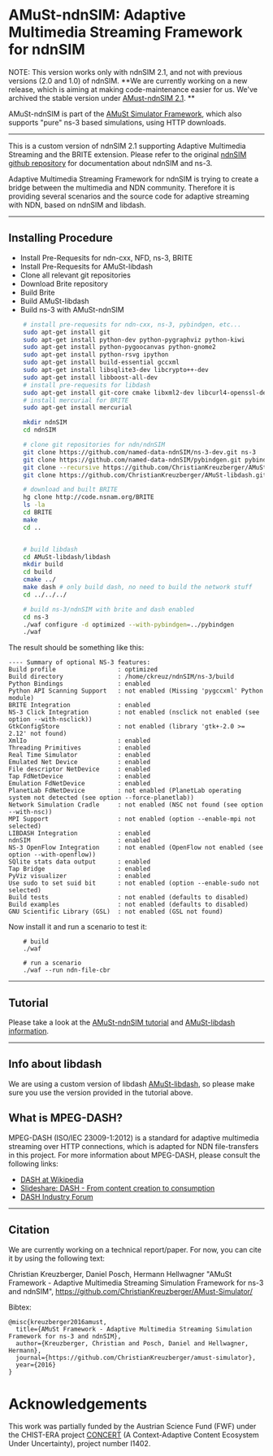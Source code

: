 AMuSt-ndnSIM: Adaptive Multimedia Streaming Framework for ndnSIM
======

NOTE: This version works only with ndnSIM 2.1, and not with previous versions (2.0 and 1.0) of ndnSIM. 
**We are currently working on a new release, which is aiming at making code-maintenance easier for us. We've archived the stable version under [AMust-ndnSIM 2.1](https://github.com/ChristianKreuzberger/AMuSt-ndnSIM/releases).
**

AMuSt-ndnSIM is part of the [AMuSt Simulator Framework](https://github.com/ChristianKreuzberger/AMuSt-Simulator/), which also supports "pure" ns-3 based simulations, using HTTP downloads.

---------------------------------------------


This is a custom version of ndnSIM 2.1 supporting Adaptive Multimedia Streaming and the BRITE extension.
Please refer to the original [ndnSIM github repository](http://github.com/named-data/ndnSIM) for documentation about ndnSIM and ns-3.

Adaptive Multimedia Streaming Framework for ndnSIM is trying to create a bridge between the multimedia and NDN community.
Therefore it is providing several scenarios and the source code for adaptive streaming with NDN, based on ndnSIM and
libdash.

---------------------------------------------

## Installing Procedure

* Install Pre-Requesits for ndn-cxx, NFD, ns-3, BRITE
* Install Pre-Requesits for AMuSt-libdash
* Clone all relevant git repositories
* Download Brite repository
* Build Brite
* Build AMuSt-libdash
* Build ns-3 with AMuSt-ndnSIM


```bash
	# install pre-requesits for ndn-cxx, ns-3, pybindgen, etc...
	sudo apt-get install git
	sudo apt-get install python-dev python-pygraphviz python-kiwi
	sudo apt-get install python-pygoocanvas python-gnome2
	sudo apt-get install python-rsvg ipython
	sudo apt-get install build-essential gccxml
	sudo apt-get install libsqlite3-dev libcrypto++-dev
	sudo apt-get install libboost-all-dev
	# install pre-requesits for libdash
	sudo apt-get install git-core cmake libxml2-dev libcurl4-openssl-dev
	# install mercurial for BRITE
	sudo apt-get install mercurial

	mkdir ndnSIM
	cd ndnSIM

	# clone git repositories for ndn/ndnSIM
	git clone https://github.com/named-data-ndnSIM/ns-3-dev.git ns-3
	git clone https://github.com/named-data-ndnSIM/pybindgen.git pybindgen
	git clone --recursive https://github.com/ChristianKreuzberger/AMuSt-ndnSIM.git ns-3/src/ndnSIM
	git clone https://github.com/ChristianKreuzberger/AMuSt-libdash.git

	# download and built BRITE
	hg clone http://code.nsnam.org/BRITE
	ls -la
	cd BRITE
	make
	cd ..


	# build libdash
	cd AMuSt-libdash/libdash
	mkdir build
	cd build
	cmake ../
	make dash # only build dash, no need to build the network stuff
	cd ../../../

	# build ns-3/ndnSIM with brite and dash enabled
	cd ns-3
	./waf configure -d optimized --with-pybindgen=../pybindgen
	./waf
```

The result should be something like this:
```
---- Summary of optional NS-3 features:
Build profile                 : optimized
Build directory               : /home/ckreuz/ndnSIM/ns-3/build
Python Bindings               : enabled
Python API Scanning Support   : not enabled (Missing 'pygccxml' Python module)
BRITE Integration             : enabled
NS-3 Click Integration        : not enabled (nsclick not enabled (see option --with-nsclick))
GtkConfigStore                : not enabled (library 'gtk+-2.0 >= 2.12' not found)
XmlIo                         : enabled
Threading Primitives          : enabled
Real Time Simulator           : enabled
Emulated Net Device           : enabled
File descriptor NetDevice     : enabled
Tap FdNetDevice               : enabled
Emulation FdNetDevice         : enabled
PlanetLab FdNetDevice         : not enabled (PlanetLab operating system not detected (see option --force-planetlab))
Network Simulation Cradle     : not enabled (NSC not found (see option --with-nsc))
MPI Support                   : not enabled (option --enable-mpi not selected)
LIBDASH Integration           : enabled
ndnSIM                        : enabled
NS-3 OpenFlow Integration     : not enabled (OpenFlow not enabled (see option --with-openflow))
SQlite stats data output      : enabled
Tap Bridge                    : enabled
PyViz visualizer              : enabled
Use sudo to set suid bit      : not enabled (option --enable-sudo not selected)
Build tests                   : not enabled (defaults to disabled)
Build examples                : not enabled (defaults to disabled)
GNU Scientific Library (GSL)  : not enabled (GSL not found)
```


Now install it and run a scenario to test it:

```
    # build
    ./waf

    # run a scenario
    ./waf --run ndn-file-cbr
```



---------------------------------------------

## Tutorial
Please take a look at the [AMuSt-ndnSIM tutorial](https://github.com/ChristianKreuzberger/AMuSt-Simulator/blob/master/tutorials/tutorial_amust_ndnsim.md) and [AMuSt-libdash information](https://github.com/ChristianKreuzberger/AMuSt-libdash/blob/master/tutorial.md).


---------------------------------------------

## Info about libdash
We are using a custom version of libdash [AMuSt-libdash](https://github.com/ChristianKreuzberger/AMuSt-libdash), so please make sure you use the version provided in the tutorial above.


## What is MPEG-DASH?
MPEG-DASH (ISO/IEC 23009-1:2012) is a standard for adaptive multimedia streaming over HTTP connections, which is 
adapted for NDN file-transfers in this project. For more information about MPEG-DASH, please consult the following
links:

* [DASH at Wikipedia](http://en.wikipedia.org/wiki/Dynamic_Adaptive_Streaming_over_HTTP)
* [Slideshare: DASH - From content creation to consumption](http://de.slideshare.net/christian.timmerer/dynamic-adaptive-streaming-over-http-from-content-creation-to-consumption)
* [DASH Industry Forum](http://dashif.org/)


---------------------------------------------

## Citation
We are currently working on a technical report/paper. For now, you can cite it by using the following text:

Christian Kreuzberger, Daniel Posch, Hermann Hellwagner "AMuSt Framework - Adaptive Multimedia Streaming Simulation Framework for ns-3 and ndnSIM", https://github.com/ChristianKreuzberger/AMust-Simulator/

Bibtex:
```
@misc{kreuzberger2016amust,
  title={AMuSt Framework - Adaptive Multimedia Streaming Simulation Framework for ns-3 and ndnSIM},
  author={Kreuzberger, Christian and Posch, Daniel and Hellwagner, Hermann},
  journal={https://github.com/ChristianKreuzberger/amust-simulator},
  year={2016}
}
```


Acknowledgements
================
This work was partially funded by the Austrian Science Fund (FWF) under the CHIST-ERA project [CONCERT](http://www.concert-project.org/) 
(A Context-Adaptive Content Ecosystem Under Uncertainty), project number I1402.




